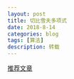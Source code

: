 ```yaml
---
layout: post
title: 切比雪夫多项式
date: 2018-8-14
categories: blog
tags: [算法]
description: 转载
---
```


<a href="https://www.cnblogs.com/ECJTUACM-873284962/p/7562111.html">推荐文章</a>
